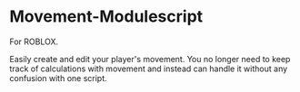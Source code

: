 # Movement-Modulescript
For ROBLOX.

Easily create and edit your player's movement. You no longer need to keep track of calculations with movement and instead can handle it without any confusion with one script.

